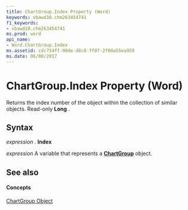```yaml
---
title: ChartGroup.Index Property (Word)
keywords: vbawd10.chm263454741
f1_keywords:
- vbawd10.chm263454741
ms.prod: word
api_name:
- Word.ChartGroup.Index
ms.assetid: cdc754ff-90de-d8c8-ff07-2f00a55ea959
ms.date: 06/08/2017
---
```



# ChartGroup.Index Property (Word)

Returns the index number of the object within the collection of similar objects. Read-only **Long** .


## Syntax

 _expression_ . **Index**

 _expression_ A variable that represents a **[ChartGroup](chartgroup-object-word.md)** object.


## See also


#### Concepts


[ChartGroup Object](chartgroup-object-word.md)

